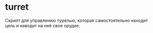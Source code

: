 # turret
Скрипт для управлению турелью, которая самостоятельно находит цель и наводит на неё свое орудие.
